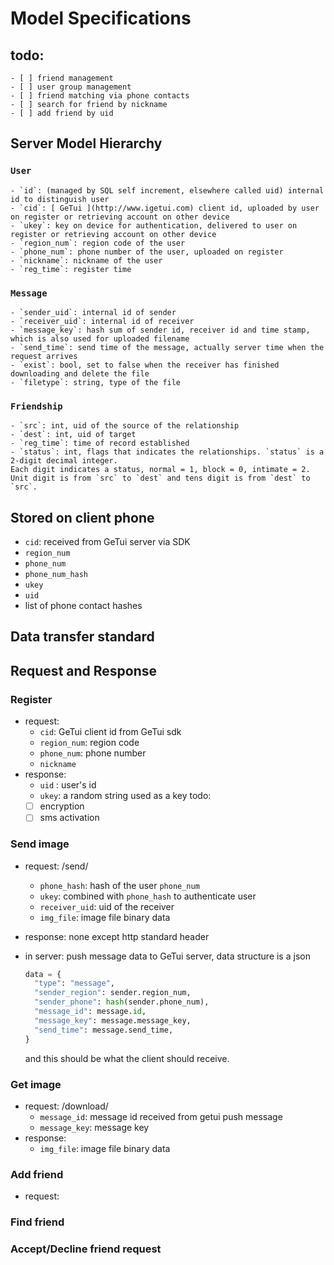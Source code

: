 Model Specifications
========

## todo:

    - [ ] friend management
    - [ ] user group management
    - [ ] friend matching via phone contacts
    - [ ] search for friend by nickname
    - [ ] add friend by uid

## Server Model Hierarchy

### `User`
    - `id`: (managed by SQL self increment, elsewhere called uid) internal id to distinguish user
    - `cid`: [ GeTui ](http://www.igetui.com) client id, uploaded by user on register or retrieving account on other device
    - `ukey`: key on device for authentication, delivered to user on register or retrieving account on other device
    - `region_num`: region code of the user
    - `phone_num`: phone number of the user, uploaded on register
    - `nickname`: nickname of the user
    - `reg_time`: register time

### `Message`
    - `sender_uid`: internal id of sender
    - `receiver_uid`: internal id of receiver
    - `message_key`: hash sum of sender id, receiver id and time stamp, which is also used for uploaded filename
    - `send_time`: send time of the message, actually server time when the request arrives
    - `exist`: bool, set to false when the receiver has finished downloading and delete the file
    - `filetype`: string, type of the file

### `Friendship`
    - `src`: int, uid of the source of the relationship
    - `dest`: int, uid of target
    - `reg_time`: time of record established
    - `status`: int, flags that indicates the relationships. `status` is a 2-digit decimal integer.
    Each digit indicates a status, normal = 1, block = 0, intimate = 2. Unit digit is from `src` to `dest` and tens digit is from `dest` to `src`.

## Stored on client phone
- `cid`: received from GeTui server via SDK
- `region_num`
- `phone_num`
- `phone_num_hash`
- `ukey`
- `uid`
- list of phone contact hashes

## Data transfer standard

## Request and Response

### Register
- request:
    - `cid`: GeTui client id from GeTui sdk
    - `region_num`: region code
    - `phone_num`: phone number
    - `nickname`
- response:
    - `uid` : user's id
    - `ukey`: a random string used as a key
todo:
    - [ ] encryption
    - [ ] sms activation

### Send image
- request: /send/
    - `phone_hash`: hash of the user `phone_num`
    - `ukey`: combined with `phone_hash` to authenticate user
    - `receiver_uid`: uid of the receiver
    - `img_file`: image file binary data

- response:
    none except http standard header

- in server:
    push message data to GeTui server, data structure is a json
    ```python
    data = {
      "type": "message",
      "sender_region": sender.region_num,
      "sender_phone": hash(sender.phone_num),
      "message_id": message.id,
      "message_key": message.message_key,
      "send_time": message.send_time,
    }
    ```
    and this should be what the client should receive.

### Get image
- request: /download/
    - `message_id`: message id received from getui push message
    - `message_key`: message key
- response:
    - `img_file`: image file binary data

### Add friend
- request:

### Find friend

### Accept/Decline friend request

